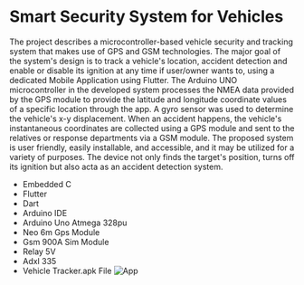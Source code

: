 # Smart Security System for Vehicles
The project describes a microcontroller-based vehicle security and tracking system that makes use of GPS and GSM technologies.
The major goal of the system's design is to track a vehicle's location, accident detection and enable or disable its ignition at any time if user/owner wants to, using a dedicated Mobile Application using Flutter.
The Arduino UNO microcontroller in the developed system processes the NMEA data provided by the GPS module to provide the latitude and longitude coordinate values of a specific location through the app.
A gyro sensor was used to determine the vehicle's x-y displacement. When an accident happens, the vehicle's instantaneous coordinates are collected using a GPS module and sent to the relatives or response departments via a GSM module.
The proposed system is user friendly, easily installable, and accessible, and it may be utilized for a variety of purposes.
The device not only finds the target's position, turns off its ignition but also acta as an accident detection system.
* Embedded C
* Flutter
* Dart
* Arduino IDE
* Arduino Uno Atmega 328pu
* Neo 6m Gps Module
* Gsm 900A Sim Module
* Relay 5V
* Adxl 335
* Vehicle Tracker.apk File
![App](https://user-images.githubusercontent.com/85219449/182535365-4e1f158c-ad1b-49f2-a436-2bcfb336adde.jpeg)
